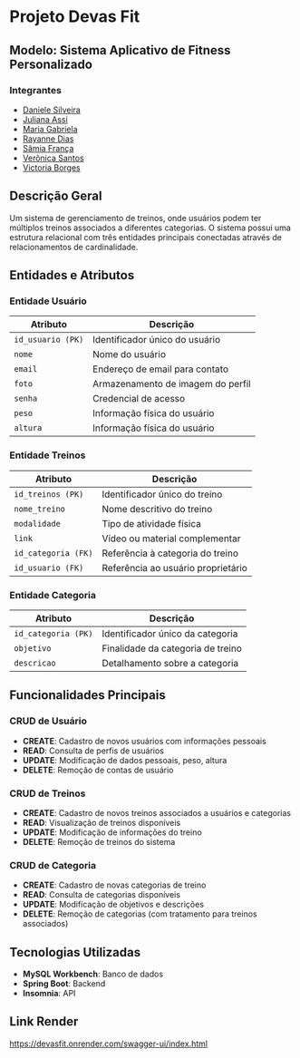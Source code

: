 # Projeto Devas Fit

## Modelo: Sistema Aplicativo de Fitness Personalizado

### Integrantes
- [Daniele Silveira](https://github.com/daniele-silveira)
- [Juliana Assi]()
- [Maria Gabriela](https://github.com/mariagabrielat)
- [Rayanne Dias](https://github.com/DiasRay)
- [Sâmia França](https://github.com/miaelfk)
- [Verônica Santos](https://github.com/veronicaferreiradev)
- [Victoria Borges](https://github.com/VictoriaBorges)

## Descrição Geral
Um sistema de gerenciamento de treinos, onde usuários podem ter múltiplos treinos associados a diferentes categorias. O sistema possui uma estrutura relacional com três entidades principais conectadas através de relacionamentos de cardinalidade.

## Entidades e Atributos



### Entidade Usuário
| Atributo          | Descrição                         |
|-------------------|-----------------------------------|
| `id_usuario (PK)` | Identificador único do usuário    |
| `nome`            | Nome do usuário                   |
| `email`           | Endereço de email para contato    |
| `foto`            | Armazenamento de imagem do perfil |
| `senha`           | Credencial de acesso              |
| `peso`            | Informação física do usuário      |
| `altura`          | Informação física do usuário      |

### Entidade Treinos
| Atributo            | Descrição                           |
|---------------------|-------------------------------------|
| `id_treinos (PK)`   | Identificador único do treino       |
| `nome_treino`       | Nome descritivo do treino           |
| `modalidade`        | Tipo de atividade física            |
| `link`              | Vídeo ou material complementar      |
| `id_categoria (FK)` | Referência à categoria do treino    |
| `id_usuario (FK)`   | Referência ao usuário proprietário  |

### Entidade Categoria
| Atributo            | Descrição                           |
|---------------------|-------------------------------------|
| `id_categoria (PK)` | Identificador único da categoria    |
| `objetivo`          | Finalidade da categoria de treino   |
| `descricao`         | Detalhamento sobre a categoria      |

## Funcionalidades Principais

### CRUD de Usuário
- **CREATE**: Cadastro de novos usuários com informações pessoais
- **READ**: Consulta de perfis de usuários
- **UPDATE**: Modificação de dados pessoais, peso, altura
- **DELETE**: Remoção de contas de usuário

### CRUD de Treinos
- **CREATE**: Cadastro de novos treinos associados a usuários e categorias
- **READ**: Visualização de treinos disponíveis
- **UPDATE**: Modificação de informações do treino
- **DELETE**: Remoção de treinos do sistema

### CRUD de Categoria
- **CREATE**: Cadastro de novas categorias de treino
- **READ**: Consulta de categorias disponíveis
- **UPDATE**: Modificação de objetivos e descrições
- **DELETE**: Remoção de categorias (com tratamento para treinos associados)

## Tecnologias Utilizadas
- **MySQL Workbench**: Banco de dados
- **Spring Boot**: Backend
- **Insomnia**: API

## Link Render
https://devasfit.onrender.com/swagger-ui/index.html
